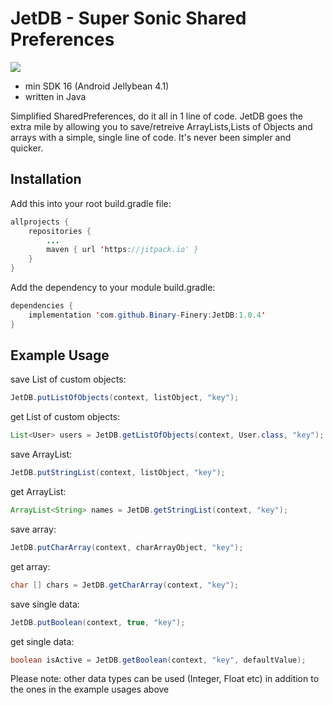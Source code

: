 # JetDB - Super Sonic Shared Preferences

[![](https://jitpack.io/v/Binary-Finery/JetDB.svg)](https://jitpack.io/#Binary-Finery/JetDB)

- min SDK 16 (Android Jellybean 4.1)
- written in Java

Simplified SharedPreferences, do it all in 1 line of code. JetDB goes the extra mile by allowing you to save/retreive ArrayLists,Lists of Objects and arrays with a simple, single line of code. It's never been simpler and quicker.

## Installation

Add this into your root build.gradle file:

```java
allprojects {
	repositories {
		...
		maven { url 'https://jitpack.io' }
	}
}
```

Add the dependency to your module build.gradle:

```java
dependencies {
	implementation 'com.github.Binary-Finery:JetDB:1.0.4'
}
```

## Example Usage

save List of custom objects:
```java
JetDB.putListOfObjects(context, listObject, "key");
```
get List of custom objects:
```java
List<User> users = JetDB.getListOfObjects(context, User.class, "key");
```
save ArrayList:
```java
JetDB.putStringList(context, listObject, "key");
```
get ArrayList:
```java
ArrayList<String> names = JetDB.getStringList(context, "key");
```
save array:
```java
JetDB.putCharArray(context, charArrayObject, "key");
```
get array:
```java
char [] chars = JetDB.getCharArray(context, "key");
```
save single data:
```java
JetDB.putBoolean(context, true, "key");
```
get single data:
```java
boolean isActive = JetDB.getBoolean(context, "key", defaultValue);
```

Please note: other data types can be used (Integer, Float etc) in addition to the ones in the example usages above




